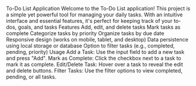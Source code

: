 To-Do List Application
Welcome to the To-Do List application! This project is a simple yet powerful tool for managing your daily tasks. With an intuitive interface and essential features, it's perfect for keeping track of your to-dos, goals, and tasks Features
Add, edit, and delete tasks
Mark tasks as complete
Categorize tasks by priority
Organize tasks by due date
Responsive design (works on mobile, tablet, and desktop)
Data persistence using local storage or database
Option to filter tasks (e.g., completed, pending, priority)
Usage
Add a Task: Use the input field to add a new task and press "Add".
Mark as Complete: Click the checkbox next to a task to mark it as complete.
Edit/Delete Task: Hover over a task to reveal the edit and delete buttons.
Filter Tasks: Use the filter options to view completed, pending, or all tasks.
